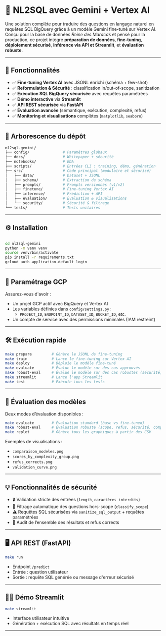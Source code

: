 
# 🧠 NL2SQL avec Gemini + Vertex AI

Une solution complète pour traduire des questions en langage naturel en requêtes SQL BigQuery grâce à un modèle Gemini fine-tuné sur Vertex AI. Conçu pour la base de données *Reine des Maracas* et pensé pour la production, ce projet intègre **préparation de données**, **fine-tuning**, **déploiement sécurisé**, **inférence via API et Streamlit**, et **évaluation robuste**.

---

## 🚀 Fonctionnalités

- ✅ **Fine-tuning Vertex AI** avec JSONL enrichi (schéma + few-shot)
- ✅ **Reformulation & Sécurité** : classification in/out-of-scope, sanitization
- ✅ **Exécution SQL BigQuery sécurisée** avec requêtes paramétrées
- ✅ **Démo interactive** via **Streamlit**
- ✅ **API REST sécurisée** via **FastAPI**
- ✅ **Évaluation avancée** (sémantique, exécution, complexité, refus)
- ✅ **Monitoring et visualisations** complètes (`matplotlib`, `seaborn`)

---

## 📁 Arborescence du dépôt

``` bash
nl2sql-gemini/
├── config/               # Paramètres globaux
├── docs/                 # Whitepaper + sécurité
├── notebooks/            # EDA
├── scripts/              # Entrées CLI : training, démo, génération
├── src/                  # Code principal (modulaire et sécurisé)
│   ├── data/             # Dataset + JSONL
│   ├── schema/           # Extraction de schéma
│   ├── prompts/          # Prompts versionnés (v1/v2)
│   ├── finetune/         # Fine-tuning Vertex AI
│   ├── inference/        # Prédiction + API
│   ├── evaluation/       # Évaluation & visualisations
│   └── security/         # Sécurité & filtrage
└── tests/                # Tests unitaires
```

---

## ⚙️ Installation

```bash

cd nl2sql-gemini
python -m venv venv
source venv/bin/activate
pip install -r requirements.txt
gcloud auth application-default login
```

---

## 🔧 Paramétrage GCP

Assurez-vous d'avoir :
- Un projet GCP actif avec BigQuery et Vertex AI
- Les variables définies dans `config/settings.py` :
  - `PROJECT_ID`, `ENDPOINT_ID`, `DATASET_ID`, `BUCKET_ID`, etc.
- Un compte de service avec des permissions minimales (IAM restreint)

---

## 🛠️ Exécution rapide

```bash
make prepare         # Génère le JSONL de fine-tuning
make train           # Lance le fine-tuning sur Vertex AI
make deploy          # Déploie le modèle fine-tuné
make evaluate        # Évalue le modèle sur des cas approuvés
make robust-eval     # Évalue le modèle sur des cas robustes (sécurité, refus, scope)
make streamlit       # Lance l'app Streamlit
make test            # Exécute tous les tests
```

---

## 🧪 Évaluation des modèles

Deux modes d’évaluation disponibles :

```bash
make evaluate        # Évaluation standard (base vs fine-tuned)
make robust-eval     # Évaluation robuste (scope, refus, sécurité, complexité)
make replot          # Génère tous les graphiques à partir des CSV
```

Exemples de visualisations :
- `comparaison_modeles.png`
- `scores_by_complexity_group.png`
- `refus_corrects.png`
- `validation_curve.png`

---

## 💡 Fonctionnalités de sécurité

- 🔒 Validation stricte des entrées (`length`, `caractères interdits`)
- 🔐 Filtrage automatique des questions hors-scope (`classify_scope`)
- ⚠️ Requêtes SQL sécurisées via `sanitize_sql_output` + requêtes paramétrées
- 🔁 Audit de l’ensemble des résultats et refus corrects

---

## 🖥️ API REST (FastAPI)

```bash
make run
```

- Endpoint `/predict`
- Entrée : question utilisateur
- Sortie : requête SQL générée ou message d'erreur sécurisé

---

## 🧑‍💻 Démo Streamlit

```bash
make streamlit
```

- Interface utilisateur intuitive
- Génération + exécution SQL avec résultats en temps réel

---
